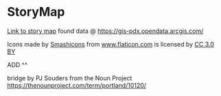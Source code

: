 # StoryMap
[Link to story map](https://garciahan.github.io/StoryMap/index_map.html)
found data @
https://gis-pdx.opendata.arcgis.com/

<div>Icons made by <a href="https://www.flaticon.com/authors/smashicons" title="Smashicons">Smashicons</a> from <a href="https://www.flaticon.com/" 			    title="Flaticon">www.flaticon.com</a> is licensed by <a href="http://creativecommons.org/licenses/by/3.0/" 			    title="Creative Commons BY 3.0" target="_blank">CC 3.0 BY</a></div>

ADD ^^

bridge by PJ Souders from the Noun Project
https://thenounproject.com/term/portland/10120/

